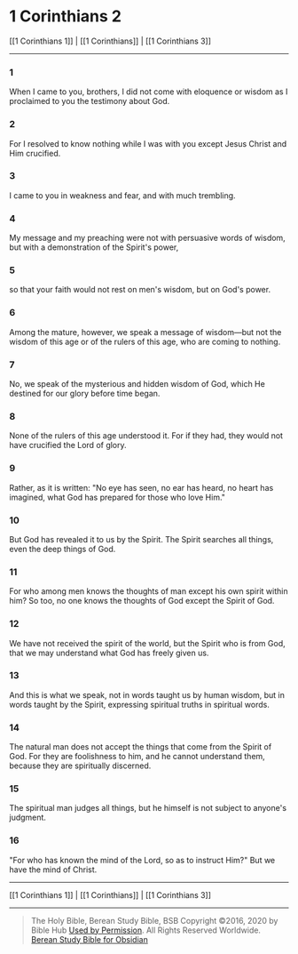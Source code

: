 # 1 Corinthians 2

[[1 Corinthians 1]] | [[1 Corinthians]] | [[1 Corinthians 3]]

---

### 1
When I came to you, brothers, I did not come with eloquence or wisdom as I proclaimed to you the testimony about God.

### 2
For I resolved to know nothing while I was with you except Jesus Christ and Him crucified.

### 3
I came to you in weakness and fear, and with much trembling.

### 4
My message and my preaching were not with persuasive words of wisdom, but with a demonstration of the Spirit's power,

### 5
so that your faith would not rest on men's wisdom, but on God's power.

### 6
Among the mature, however, we speak a message of wisdom—but not the wisdom of this age or of the rulers of this age, who are coming to nothing.

### 7
No, we speak of the mysterious and hidden wisdom of God, which He destined for our glory before time began.

### 8
None of the rulers of this age understood it. For if they had, they would not have crucified the Lord of glory.

### 9
Rather, as it is written: "No eye has seen, no ear has heard, no heart has imagined, what God has prepared for those who love Him."

### 10
But God has revealed it to us by the Spirit. The Spirit searches all things, even the deep things of God.

### 11
For who among men knows the thoughts of man except his own spirit within him? So too, no one knows the thoughts of God except the Spirit of God.

### 12
We have not received the spirit of the world, but the Spirit who is from God, that we may understand what God has freely given us.

### 13
And this is what we speak, not in words taught us by human wisdom, but in words taught by the Spirit, expressing spiritual truths in spiritual words.

### 14
The natural man does not accept the things that come from the Spirit of God. For they are foolishness to him, and he cannot understand them, because they are spiritually discerned.

### 15
The spiritual man judges all things, but he himself is not subject to anyone's judgment.

### 16
"For who has known the mind of the Lord, so as to instruct Him?" But we have the mind of Christ.

---

[[1 Corinthians 1]] | [[1 Corinthians]] | [[1 Corinthians 3]]

---

> The Holy Bible, Berean Study Bible, BSB
> Copyright &copy;2016, 2020 by Bible Hub
> [Used by Permission](https://berean.bible/terms.htm). All Rights Reserved Worldwide.
> [Berean Study Bible for Obsidian](https://github.com/gapmiss/berean-study-bible-for-obsidian)</small>

